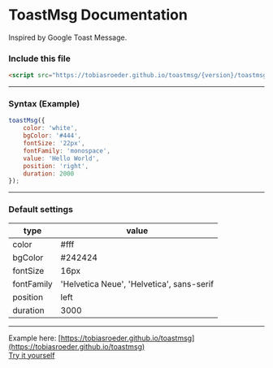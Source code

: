 # ToastMsg Documentation

Inspired by Google Toast Message.

### Include this file
``` html
<script src="https://tobiasroeder.github.io/toastmsg/{version}/toastmsg.min.js"></script>
```

---

### Syntax (Example)
``` javascript
toastMsg({
	color: 'white',
	bgColor: '#444',
	fontSize: '22px',
	fontFamily: 'monospace',
	value: 'Hello World',
	position: 'right',
	duration: 2000
});
```

---

### Default settings
| type | value |
|--|--|
| color | #fff |
| bgColor | #242424 |
| fontSize | 16px |
| fontFamily | 'Helvetica Neue', 'Helvetica', sans-serif |
| position | left |
| duration | 3000 |## Heading

---

Example here: [https://tobiasroeder.github.io/toastmsg](https://tobiasroeder.github.io/toastmsg)  
[Try it yourself](https://codepen.io/tobiasroeder/pen/PgereR)

